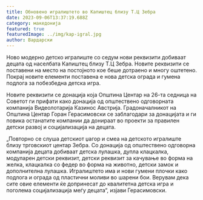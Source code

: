 ```yaml
---
title: Обновено игралиштето во Капиштец близу Т.Ц Зебра
date: 2023-09-06T13:37:19.688Z
category: македонија
featured: true
featuredImage: ../img/kap-igral.jpg
author: Вардарски
---
```

<!--StartFragment-->

Ново модерно детско игралиште со седум нови реквизити добиваат децата од населбата Капиштец близу Т.Ц Зебра. Новите реквизити се поставени на место на постојното кое беше дотраено и многу оштетено. Покрај новите елементи поставена е нова детска ограда и гумена подлога за побезбедна детска игра. 

Новите реквизити се донација која Општина Центар на 26-та седница на Советот ги прифати како донација од општествено одговорната компанија Видеолотарија Казинос Австрија. Градоначалникот на Општина Центар Горан Герасимовски се заблагодари за донацијата и ги повика останатите компании да донираат во проекти за правилен детски развој и социјализација на децата.

„Повторно се слуша детскиот џагор и смеа на детското игралиште близу трговскиот центар Зебра. Со донација од општествено одговорна компанија децата добиваат детска лулашка, дупла клацкалка, модуларен детски реквизит, детски реквизит за качување во форма на желка, клацкалка со федер во форма на животно, детски замок и дополнителна лулашка. Игралиштето има и нови гумени плочки како подлога и ограда од пластични моливи во шарени бои. Верувам дека сите овие елементи ќе допринесат до квалитетна детска игра и поголема социјализација меѓу децата“, изјави Герасимовски.

<!--EndFragment-->